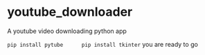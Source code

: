 # youtube_downloader
A youtube video downloading python app


`pip install pytube     
 pip install tkinter`
you are ready to go
